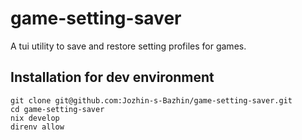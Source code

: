 # game-setting-saver
A tui utility to save and restore setting profiles for games.

## Installation for dev environment
```
git clone git@github.com:Jozhin-s-Bazhin/game-setting-saver.git
cd game-setting-saver
nix develop
direnv allow
```